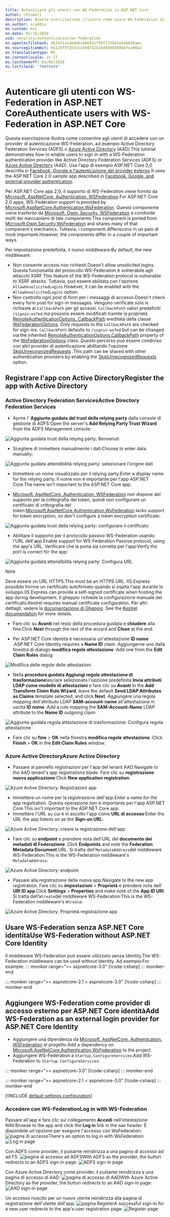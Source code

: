 ```yaml
---
title: Autenticare gli utenti con WS-Federation in ASP.NET Core
author: chlowell
description: Questa esercitazione illustra come usare WS-Federation in un'app ASP.NET Core.
ms.author: scaddie
ms.custom: mvc
ms.date: 01/16/2019
uid: security/authentication/ws-federation
ms.openlocfilehash: d82421a14ede6cb6b01ef59f233bb2eba6b56aec
ms.sourcegitcommit: 9a129f5f3e31cc449742b164d5004894bfca90aa
ms.translationtype: MT
ms.contentlocale: it-IT
ms.lasthandoff: 03/06/2020
ms.locfileid: "78655428"
---
```

# <a name="authenticate-users-with-ws-federation-in-aspnet-core"></a><span data-ttu-id="eb499-103">Autenticare gli utenti con WS-Federation in ASP.NET Core</span><span class="sxs-lookup"><span data-stu-id="eb499-103">Authenticate users with WS-Federation in ASP.NET Core</span></span>

<span data-ttu-id="eb499-104">Questa esercitazione illustra come consentire agli utenti di accedere con un provider di autenticazione WS-Federation, ad esempio Active Directory Federation Services (ADFS) o [Azure Active Directory](/azure/active-directory/) (AAD).</span><span class="sxs-lookup"><span data-stu-id="eb499-104">This tutorial demonstrates how to enable users to sign in with a WS-Federation authentication provider like Active Directory Federation Services (ADFS) or [Azure Active Directory](/azure/active-directory/) (AAD).</span></span> <span data-ttu-id="eb499-105">Usa l'app di esempio ASP.NET Core 2,0 descritta in [Facebook, Google e l'autenticazione del provider esterno](xref:security/authentication/social/index).</span><span class="sxs-lookup"><span data-stu-id="eb499-105">It uses the ASP.NET Core 2.0 sample app described in [Facebook, Google, and external provider authentication](xref:security/authentication/social/index).</span></span>

<span data-ttu-id="eb499-106">Per ASP.NET Core app 2,0, il supporto di WS-Federation viene fornito da [Microsoft. AspNetCore. Authentication. WSFederation](https://www.nuget.org/packages/Microsoft.AspNetCore.Authentication.WsFederation).</span><span class="sxs-lookup"><span data-stu-id="eb499-106">For ASP.NET Core 2.0 apps, WS-Federation support is provided by [Microsoft.AspNetCore.Authentication.WsFederation](https://www.nuget.org/packages/Microsoft.AspNetCore.Authentication.WsFederation).</span></span> <span data-ttu-id="eb499-107">Questo componente viene trasferito da [Microsoft. Owin. Security. WSFederation](https://www.nuget.org/packages/Microsoft.Owin.Security.WsFederation) e condivide molti dei meccanismi di tale componente.</span><span class="sxs-lookup"><span data-stu-id="eb499-107">This component is ported from [Microsoft.Owin.Security.WsFederation](https://www.nuget.org/packages/Microsoft.Owin.Security.WsFederation) and shares many of that component's mechanics.</span></span> <span data-ttu-id="eb499-108">Tuttavia, i componenti differiscono in un paio di modi importanti.</span><span class="sxs-lookup"><span data-stu-id="eb499-108">However, the components differ in a couple of important ways.</span></span>

<span data-ttu-id="eb499-109">Per impostazione predefinita, il nuovo middleware:</span><span class="sxs-lookup"><span data-stu-id="eb499-109">By default, the new middleware:</span></span>

* <span data-ttu-id="eb499-110">Non consente accessi non richiesti.</span><span class="sxs-lookup"><span data-stu-id="eb499-110">Doesn't allow unsolicited logins.</span></span> <span data-ttu-id="eb499-111">Questa funzionalità del protocollo WS-Federation è vulnerabile agli attacchi XSRF.</span><span class="sxs-lookup"><span data-stu-id="eb499-111">This feature of the WS-Federation protocol is vulnerable to XSRF attacks.</span></span> <span data-ttu-id="eb499-112">Tuttavia, può essere abilitata con l'opzione `AllowUnsolicitedLogins`.</span><span class="sxs-lookup"><span data-stu-id="eb499-112">However, it can be enabled with the `AllowUnsolicitedLogins` option.</span></span>
* <span data-ttu-id="eb499-113">Non controlla ogni post di form per i messaggi di accesso.</span><span class="sxs-lookup"><span data-stu-id="eb499-113">Doesn't check every form post for sign-in messages.</span></span> <span data-ttu-id="eb499-114">Vengono verificate solo le richieste al `CallbackPath` per gli accessi. `CallbackPath` valori predefiniti `/signin-wsfed` ma possono essere modificati tramite la proprietà [RemoteAuthenticationOptions. CallbackPath](/dotnet/api/microsoft.aspnetcore.authentication.remoteauthenticationoptions.callbackpath) ereditata della classe [WsFederationOptions](/dotnet/api/microsoft.aspnetcore.authentication.wsfederation.wsfederationoptions) .</span><span class="sxs-lookup"><span data-stu-id="eb499-114">Only requests to the `CallbackPath` are checked for sign-ins. `CallbackPath` defaults to `/signin-wsfed` but can be changed via the inherited [RemoteAuthenticationOptions.CallbackPath](/dotnet/api/microsoft.aspnetcore.authentication.remoteauthenticationoptions.callbackpath) property of the [WsFederationOptions](/dotnet/api/microsoft.aspnetcore.authentication.wsfederation.wsfederationoptions) class.</span></span> <span data-ttu-id="eb499-115">Questo percorso può essere condiviso con altri provider di autenticazione abilitando l'opzione [SkipUnrecognizedRequests](/dotnet/api/microsoft.aspnetcore.authentication.wsfederation.wsfederationoptions.skipunrecognizedrequests) .</span><span class="sxs-lookup"><span data-stu-id="eb499-115">This path can be shared with other authentication providers by enabling the [SkipUnrecognizedRequests](/dotnet/api/microsoft.aspnetcore.authentication.wsfederation.wsfederationoptions.skipunrecognizedrequests) option.</span></span>

## <a name="register-the-app-with-active-directory"></a><span data-ttu-id="eb499-116">Registrare l'app con Active Directory</span><span class="sxs-lookup"><span data-stu-id="eb499-116">Register the app with Active Directory</span></span>

### <a name="active-directory-federation-services"></a><span data-ttu-id="eb499-117">Active Directory Federation Services</span><span class="sxs-lookup"><span data-stu-id="eb499-117">Active Directory Federation Services</span></span>

* <span data-ttu-id="eb499-118">Aprire l' **Aggiunta guidata del trust della relying party** dalla console di gestione di ADFS:</span><span class="sxs-lookup"><span data-stu-id="eb499-118">Open the server's **Add Relying Party Trust Wizard** from the ADFS Management console:</span></span>

![Aggiunta guidata trust della relying party: Benvenuti](ws-federation/_static/AdfsAddTrust.png)

* <span data-ttu-id="eb499-120">Scegliere di immettere manualmente i dati:</span><span class="sxs-lookup"><span data-stu-id="eb499-120">Choose to enter data manually:</span></span>

![Aggiunta guidata attendibilità relying party: selezionare l'origine dati](ws-federation/_static/AdfsSelectDataSource.png)

* <span data-ttu-id="eb499-122">Immettere un nome visualizzato per il relying party.</span><span class="sxs-lookup"><span data-stu-id="eb499-122">Enter a display name for the relying party.</span></span> <span data-ttu-id="eb499-123">Il nome non è importante per l'app ASP.NET Core.</span><span class="sxs-lookup"><span data-stu-id="eb499-123">The name isn't important to the ASP.NET Core app.</span></span>

* <span data-ttu-id="eb499-124">[Microsoft. AspNetCore. Authentication. WSFederation](https://www.nuget.org/packages/Microsoft.AspNetCore.Authentication.WsFederation) non dispone del supporto per la crittografia dei token, quindi non configurare un certificato di crittografia del token:</span><span class="sxs-lookup"><span data-stu-id="eb499-124">[Microsoft.AspNetCore.Authentication.WsFederation](https://www.nuget.org/packages/Microsoft.AspNetCore.Authentication.WsFederation) lacks support for token encryption, so don't configure a token encryption certificate:</span></span>

![Aggiunta guidata trust della relying party: configurare il certificato](ws-federation/_static/AdfsConfigureCert.png)

* <span data-ttu-id="eb499-126">Abilitare il supporto per il protocollo passivo WS-Federation usando l'URL dell'app.</span><span class="sxs-lookup"><span data-stu-id="eb499-126">Enable support for WS-Federation Passive protocol, using the app's URL.</span></span> <span data-ttu-id="eb499-127">Verificare che la porta sia corretta per l'app:</span><span class="sxs-lookup"><span data-stu-id="eb499-127">Verify the port is correct for the app:</span></span>

![Aggiunta guidata attendibilità relying party: Configura URL](ws-federation/_static/AdfsConfigureUrl.png)

> [!NOTE]
> <span data-ttu-id="eb499-129">Deve essere un URL HTTPS.</span><span class="sxs-lookup"><span data-stu-id="eb499-129">This must be an HTTPS URL.</span></span> <span data-ttu-id="eb499-130">IIS Express possibile fornire un certificato autofirmato quando si ospita l'app durante lo sviluppo.</span><span class="sxs-lookup"><span data-stu-id="eb499-130">IIS Express can provide a self-signed certificate when hosting the app during development.</span></span> <span data-ttu-id="eb499-131">Il gheppio richiede la configurazione manuale del certificato.</span><span class="sxs-lookup"><span data-stu-id="eb499-131">Kestrel requires manual certificate configuration.</span></span> <span data-ttu-id="eb499-132">Per altri dettagli, vedere la [documentazione di Gheppio](xref:fundamentals/servers/kestrel) .</span><span class="sxs-lookup"><span data-stu-id="eb499-132">See the [Kestrel documentation](xref:fundamentals/servers/kestrel) for more details.</span></span>

* <span data-ttu-id="eb499-133">Fare clic su **Avanti** nel resto della procedura guidata e **chiudere** alla fine.</span><span class="sxs-lookup"><span data-stu-id="eb499-133">Click **Next** through the rest of the wizard and **Close** at the end.</span></span>

* <span data-ttu-id="eb499-134">Per ASP.NET Core identità è necessaria un'attestazione **ID nome** .</span><span class="sxs-lookup"><span data-stu-id="eb499-134">ASP.NET Core Identity requires a **Name ID** claim.</span></span> <span data-ttu-id="eb499-135">Aggiungerne uno dalla finestra di dialogo **modifica regole attestazione** :</span><span class="sxs-lookup"><span data-stu-id="eb499-135">Add one from the **Edit Claim Rules** dialog:</span></span>

![Modifica delle regole delle attestazioni](ws-federation/_static/EditClaimRules.png)

* <span data-ttu-id="eb499-137">Nella **procedura guidata Aggiungi regola attestazione di trasformazione**lasciare selezionata l'opzione predefinita **Invia attributi LDAP come modello di attestazioni** e fare clic su **Avanti**.</span><span class="sxs-lookup"><span data-stu-id="eb499-137">In the **Add Transform Claim Rule Wizard**, leave the default **Send LDAP Attributes as Claims** template selected, and click **Next**.</span></span> <span data-ttu-id="eb499-138">Aggiungere una regola mapping dell'attributo LDAP **SAM-account-name** all'attestazione in uscita **ID nome** :</span><span class="sxs-lookup"><span data-stu-id="eb499-138">Add a rule mapping the **SAM-Account-Name** LDAP attribute to the **Name ID** outgoing claim:</span></span>

![Aggiunta guidata regola attestazione di trasformazione: Configura regola attestazione](ws-federation/_static/AddTransformClaimRule.png)

* <span data-ttu-id="eb499-140">Fare clic su **fine** > **OK** nella finestra **modifica regole attestazione** .</span><span class="sxs-lookup"><span data-stu-id="eb499-140">Click **Finish** > **OK** in the **Edit Claim Rules** window.</span></span>

### <a name="azure-active-directory"></a><span data-ttu-id="eb499-141">Azure Active Directory</span><span class="sxs-lookup"><span data-stu-id="eb499-141">Azure Active Directory</span></span>

* <span data-ttu-id="eb499-142">Passare al pannello registrazioni per l'app del tenant AAD.</span><span class="sxs-lookup"><span data-stu-id="eb499-142">Navigate to the AAD tenant's app registrations blade.</span></span> <span data-ttu-id="eb499-143">Fare clic su **registrazione nuova applicazione**:</span><span class="sxs-lookup"><span data-stu-id="eb499-143">Click **New application registration**:</span></span>

![Azure Active Directory: Registrazioni app](ws-federation/_static/AadNewAppRegistration.png)

* <span data-ttu-id="eb499-145">Immettere un nome per la registrazione dell'app.</span><span class="sxs-lookup"><span data-stu-id="eb499-145">Enter a name for the app registration.</span></span> <span data-ttu-id="eb499-146">Questa operazione non è importante per l'app ASP.NET Core.</span><span class="sxs-lookup"><span data-stu-id="eb499-146">This isn't important to the ASP.NET Core app.</span></span>
* <span data-ttu-id="eb499-147">Immettere l'URL su cui è in ascolto l'app come **URL di accesso**:</span><span class="sxs-lookup"><span data-stu-id="eb499-147">Enter the URL the app listens on as the **Sign-on URL**:</span></span>

![Azure Active Directory: creare la registrazione dell'app](ws-federation/_static/AadCreateAppRegistration.png)

* <span data-ttu-id="eb499-149">Fare clic su **endpoint** e prendere nota dell'URL del **documento dei metadati di Federazione** .</span><span class="sxs-lookup"><span data-stu-id="eb499-149">Click **Endpoints** and note the **Federation Metadata Document** URL.</span></span> <span data-ttu-id="eb499-150">Si tratta dell'`MetadataAddress`del middleware WS-Federation:</span><span class="sxs-lookup"><span data-stu-id="eb499-150">This is the WS-Federation middleware's `MetadataAddress`:</span></span>

![Azure Active Directory: endpoint](ws-federation/_static/AadFederationMetadataDocument.png)

* <span data-ttu-id="eb499-152">Passare alla registrazione della nuova app.</span><span class="sxs-lookup"><span data-stu-id="eb499-152">Navigate to the new app registration.</span></span> <span data-ttu-id="eb499-153">Fare clic su **impostazioni** > **Proprietà** e prendere nota dell' **URI ID app**.</span><span class="sxs-lookup"><span data-stu-id="eb499-153">Click **Settings** > **Properties** and make note of the **App ID URI**.</span></span> <span data-ttu-id="eb499-154">Si tratta dell'`Wtrealm`del middleware WS-Federation:</span><span class="sxs-lookup"><span data-stu-id="eb499-154">This is the WS-Federation middleware's `Wtrealm`:</span></span>

![Azure Active Directory: Proprietà registrazione app](ws-federation/_static/AadAppIdUri.png)

## <a name="use-ws-federation-without-aspnet-core-identity"></a><span data-ttu-id="eb499-156">Usare WS-Federation senza ASP.NET Core identità</span><span class="sxs-lookup"><span data-stu-id="eb499-156">Use WS-Federation without ASP.NET Core Identity</span></span>

<span data-ttu-id="eb499-157">Il middleware WS-Federation può essere utilizzato senza Identity.</span><span class="sxs-lookup"><span data-stu-id="eb499-157">The WS-Federation middleware can be used without Identity.</span></span> <span data-ttu-id="eb499-158">Ad esempio:</span><span class="sxs-lookup"><span data-stu-id="eb499-158">For example:</span></span>
::: moniker range=">= aspnetcore-3.0"
[!code-csharp[](ws-federation/samples/StartupNon31.cs?name=snippet)]
::: moniker-end

::: moniker range=">= aspnetcore-2.1 < aspnetcore-3.0"
[!code-csharp[](ws-federation/samples/StartupNon21.cs?name=snippet)]
::: moniker-end

## <a name="add-ws-federation-as-an-external-login-provider-for-aspnet-core-identity"></a><span data-ttu-id="eb499-159">Aggiungere WS-Federation come provider di accesso esterno per ASP.NET Core identità</span><span class="sxs-lookup"><span data-stu-id="eb499-159">Add WS-Federation as an external login provider for ASP.NET Core Identity</span></span>

* <span data-ttu-id="eb499-160">Aggiungere una dipendenza da [Microsoft. AspNetCore. Authentication. WSFederation](https://www.nuget.org/packages/Microsoft.AspNetCore.Authentication.WsFederation) al progetto.</span><span class="sxs-lookup"><span data-stu-id="eb499-160">Add a dependency on [Microsoft.AspNetCore.Authentication.WsFederation](https://www.nuget.org/packages/Microsoft.AspNetCore.Authentication.WsFederation) to the project.</span></span>
* <span data-ttu-id="eb499-161">Aggiungere WS-Federation a `Startup.ConfigureServices`:</span><span class="sxs-lookup"><span data-stu-id="eb499-161">Add WS-Federation to `Startup.ConfigureServices`:</span></span>

::: moniker range=">= aspnetcore-3.0"
[!code-csharp[](ws-federation/samples/Startup31.cs?name=snippet)]
::: moniker-end

::: moniker range=">= aspnetcore-2.1 < aspnetcore-3.0"
[!code-csharp[](ws-federation/samples/Startup21.cs?name=snippet)]
::: moniker-end

[!INCLUDE [default settings configuration](social/includes/default-settings.md)]

### <a name="log-in-with-ws-federation"></a><span data-ttu-id="eb499-162">Accedere con WS-Federation</span><span class="sxs-lookup"><span data-stu-id="eb499-162">Log in with WS-Federation</span></span>

<span data-ttu-id="eb499-163">Passare all'app e fare clic sul collegamento **Accedi** nell'intestazione NAV.</span><span class="sxs-lookup"><span data-stu-id="eb499-163">Browse to the app and click the **Log in** link in the nav header.</span></span> <span data-ttu-id="eb499-164">È disponibile un'opzione per eseguire l'accesso con WsFederation: ![pagina di accesso](ws-federation/_static/WsFederationButton.png)</span><span class="sxs-lookup"><span data-stu-id="eb499-164">There's an option to log in with WsFederation: ![Log in page](ws-federation/_static/WsFederationButton.png)</span></span>

<span data-ttu-id="eb499-165">Con ADFS come provider, il pulsante reindirizza a una pagina di accesso ad ad FS: ![pagina di accesso ad ADFS](ws-federation/_static/AdfsLoginPage.png)</span><span class="sxs-lookup"><span data-stu-id="eb499-165">With ADFS as the provider, the button redirects to an ADFS sign-in page: ![ADFS sign-in page](ws-federation/_static/AdfsLoginPage.png)</span></span>

<span data-ttu-id="eb499-166">Con Azure Active Directory come provider, il pulsante reindirizza a una pagina di accesso di AAD: ![pagina di accesso di AAD](ws-federation/_static/AadSignIn.png)</span><span class="sxs-lookup"><span data-stu-id="eb499-166">With Azure Active Directory as the provider, the button redirects to an AAD sign-in page: ![AAD sign-in page](ws-federation/_static/AadSignIn.png)</span></span>

<span data-ttu-id="eb499-167">Un accesso riuscito per un nuovo utente reindirizza alla pagina di registrazione dell'utente dell'app: ![pagina Register](ws-federation/_static/Register.png)</span><span class="sxs-lookup"><span data-stu-id="eb499-167">A successful sign-in for a new user redirects to the app's user registration page: ![Register page](ws-federation/_static/Register.png)</span></span>